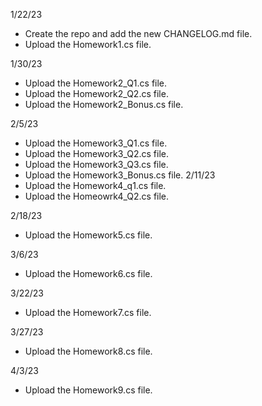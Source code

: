 1/22/23 
- Create the repo and add the new CHANGELOG.md file.
- Upload the Homework1.cs file.

1/30/23
- Upload the Homework2_Q1.cs file. 
- Upload the Homework2_Q2.cs file.
- Upload the Homework2_Bonus.cs file.

2/5/23
- Upload the Homework3_Q1.cs file. 
- Upload the Homework3_Q2.cs file. 
- Upload the Homework3_Q3.cs file. 
- Upload the Homework3_Bonus.cs file. 
2/11/23
- Upload the Homework4_q1.cs file.
- Upload the Homeowrk4_Q2.cs file.

2/18/23
- Upload the Homework5.cs file.

3/6/23
- Upload the Homework6.cs file.

3/22/23
- Upload the Homework7.cs file.

3/27/23
- Upload the Homework8.cs file.

4/3/23
- Upload the Homework9.cs file.
